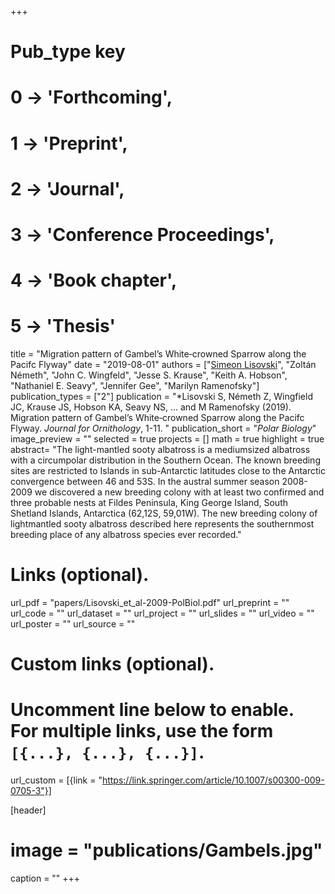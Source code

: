 +++
# Pub_type key
# 0 -> 'Forthcoming',
# 1 -> 'Preprint',
# 2 -> 'Journal',
# 3 -> 'Conference Proceedings',
# 4 -> 'Book chapter',
# 5 -> 'Thesis'
  
title = "Migration pattern of Gambel’s White‑crowned Sparrow along the Pacifc Flyway"
date = "2019-08-01"
authors = ["[Simeon Lisovski](hhttps://slisovski.netlify.com/)", "Zoltán Németh", "John C. Wingfeld", "Jesse S. Krause", "Keith A. Hobson", "Nathaniel E. Seavy", "Jennifer Gee", "Marilyn Ramenofsky"]
publication_types = ["2"]
publication = "*Lisovski S, Németh Z, Wingfield JC, Krause JS, Hobson KA, Seavy NS, ... and M Ramenofsky (2019). Migration pattern of Gambel’s White‑crowned Sparrow along the Pacifc Flyway. _Journal for Ornithology_,  1-11. "
publication_short = "_Polar Biology_"
image_preview = ""
selected = true
projects = []
math = true
highlight = true
abstract= "The light-mantled sooty albatross is a mediumsized albatross with a circumpolar distribution in the Southern Ocean. The known breeding sites are restricted to Islands in sub-Antarctic latitudes close to the Antarctic convergence between 46 and 53S. In the austral summer season 2008-2009 we discovered a new breeding colony with at least two confirmed and three probable nests at Fildes Peninsula, King George Island, South Shetland Islands, Antarctica (62,12S, 59,01W). The new breeding colony of lightmantled sooty albatross described here represents the southernmost breeding place of any albatross species ever recorded."
  
# Links (optional).
url_pdf = "papers/Lisovski_et_al-2009-PolBiol.pdf"
url_preprint = ""
url_code = ""
url_dataset = ""
url_project = ""
url_slides = ""
url_video = ""
url_poster = ""
url_source = ""
  
# Custom links (optional).
#   Uncomment line below to enable. For multiple links, use the form `[{...}, {...}, {...}]`.
url_custom = [{link = "https://link.springer.com/article/10.1007/s00300-009-0705-3"}]
  
[header]
# image = "publications/Gambels.jpg"
caption = ""
+++